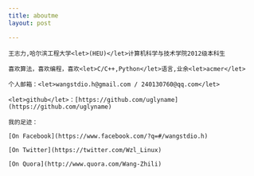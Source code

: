 ```yaml
---
title: aboutme
layout: post

---
```



    王志力,哈尔滨工程大学<let>(HEU)</let>计算机科学与技术学院2012级本科生

    喜欢算法，喜欢编程，喜欢<let>C/C++,Python</let>语言,业余<let>acmer</let>

    个人邮箱：<let>wangstdio.h@gmail.com / 240130760@qq.com</let>

    <let>github</let>：[https://github.com/uglyname](https://github.com/uglyname)

    我的足迹：
    
    [On Facebook](https://www.facebook.com/?q=#/wangstdio.h)

    [On Twitter](https://twitter.com/Wzl_Linux)

    [On Quora](http://www.quora.com/Wang-Zhili)
